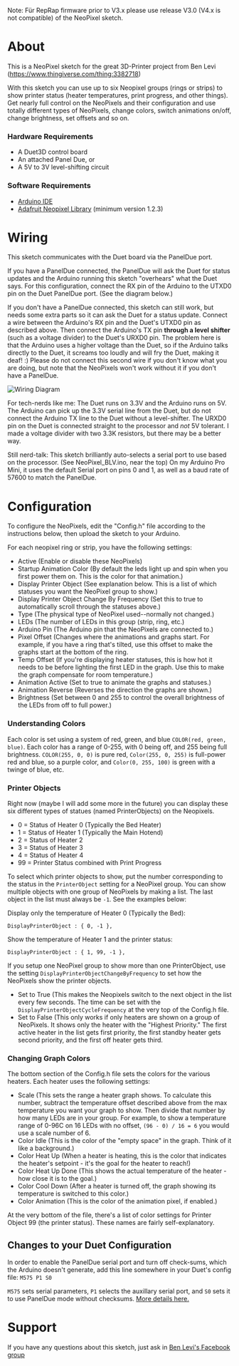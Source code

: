 Note: Für RepRap firmware prior to V3.x please use release V3.0 (V4.x is not compatible) of the NeoPixel sketch.

# About
This is a NeoPixel sketch for the great 3D-Printer project from Ben Levi (https://www.thingiverse.com/thing:3382718)

With this sketch you can use up to six Neopixel groups (rings or strips) to show printer status (heater temperatures, print progress, and other things). Get nearly full control on the NeoPixels and their configuration and use totally different types of NeoPixels, change colors, switch animations on/off, change brightness, set offsets and so on.

### Hardware Requirements
- A Duet3D control board
- An attached Panel Due, or
- A 5V to 3V level-shifting circuit

### Software Requirements
- [Arduino IDE](https://www.arduino.cc/en/software)
- [Adafruit Neopixel Library](https://github.com/adafruit/Adafruit_NeoPixel) (minimum version 1.2.3)

# Wiring
This sketch communicates with the Duet board via the PanelDue port.

If you have a PanelDue connected, the PanelDue will ask the Duet for status updates and the Arduino running this sketch "overhears" what the Duet says. For this configuration, connect the RX pin of the Arduino to the UTXD0 pin on the Duet PanelDue port. (See the diagram below.)

If you don't have a PanelDue connected, this sketch can still work, but needs some extra parts so it can ask the Duet for a status update. Connect a wire between the Arduino's RX pin and the Duet's UTXD0 pin as described above. Then connect the Arduino's TX pin **through a level shifter** (such as a voltage divider) to the Duet's URXD0 pin. The problem here is that the Arduino uses a higher voltage than the Duet, so if the Arduino talks directly to the Duet, it screams too loudly and will fry the Duet, making it deaf! :) Please do not connect this second wire if you don't know what you are doing, but note that the NeoPixels won't work without it if you don't have a PanelDue.

![Wiring Diagram](https://forum.duet3d.com/assets/uploads/files/1596792970038-screenshot-2020-08-07-at-11.34.09.png)

For tech-nerds like me: The Duet runs on 3.3V and the Arduino runs on 5V. The Arduino can pick up the 3.3V serial line from the Duet, but do not connect the Arduino TX line to the Duet without a level-shifter. The URXD0 pin on the Duet is connected straight to the processor and *not* 5V tolerant. I made a voltage divider with two 3.3K resistors, but there may be a better way.

Still nerd-talk: This sketch brilliantly auto-selects a serial port to use based on the processor. (See NeoPixel_BLV.ino, near the top) On my Arduino Pro Mini, it uses the default Serial port on pins 0 and 1, as well as a baud rate of 57600 to match the PanelDue.

# Configuration
To configure the NeoPixels, edit the "Config.h" file according to the instructions below, then upload the sketch to your Arduino.

For each neopixel ring or strip, you have the following settings:
- Active (Enable or disable these NeoPixels)
- Startup Animation Color (By default the leds light up and spin when you first power them on. This is the color for that animation.)
- Display Printer Object (See explanation below. This is a list of which statuses you want the NeoPixel group to show.)
- Display Printer Object Change By Frequency (Set this to true to automatically scroll through the statuses above.)
- Type (The physical type of NeoPixel used--normally not changed.)
- LEDs (The number of LEDs in this group (strip, ring, etc.)
- Arduino Pin (The Arduino pin that the NeoPixels are connected to.)
- Pixel Offset (Changes where the animations and graphs start. For example, if you have a ring that's tilted, use this offset to make the graphs start at the bottom of the ring.
- Temp Offset (If you're displaying heater statuses, this is how hot it needs to be before lighting the first LED in the graph. Use this to make the graph compensate for room temperature.)
- Animation Active (Set to true to animate the graphs and statuses.)
- Animation Reverse (Reverses the direction the graphs are shown.)
- Brightness (Set between 0 and 255 to control the overall brightness of the LEDs from off to full power.)

### Understanding Colors
Each color is set using a system of red, green, and blue `COLOR(red, green, blue)`. Each color has a range of 0-255, with 0 being off, and 255 being full brightness. `COLOR(255, 0, 0)` is pure red, `Color(255, 0, 255)` is full-power red and blue, so a purple color, and `Color(0, 255, 100)` is green with a twinge of blue, etc.

### Printer Objects
Right now (maybe I will add some more in the future) you can display these six different types of statues (named PrinterObjects) on the Neopixels.
- 0 = Status of Heater 0 (Typically the Bed Heater)
- 1 = Status of Heater 1 (Typically the Main Hotend)
- 2 = Status of Heater 2
- 3 = Status of Heater 3
- 4 = Status of Heater 4
- 99 = Printer Status combined with Print Progress

To select which printer objects to show, put the number corresponding to the status in the `PrinterObject` setting for a NeoPixel group. You can show multiple objects with one group of NeoPixels by making a list. The last object in the list must always be `-1`. See the examples below:

Display only the temperature of Heater 0 (Typically the Bed):
```
DisplayPrinterObject : { 0, -1 },
```

Show the temperature of Heater 1 and the printer status:
```
DisplayPrinterObject : { 1, 99, -1 },
```

If you setup one NeoPixel group to show more than one PrinterObject, use the setting `DisplayPrinterObjectChangeByFrequency` to set how the NeoPixels show the printer objects.
- Set to True (This makes the Neopixels switch to the next object in the list every few seconds. The time can be set with the `DisplayPrinterObjectCycleFrequency` at the very top of the Config.h file.
- Set to False (This only works if only heaters are shown on a group of NeoPixels. It shows only the heater with the "Highest Priority." The first active heater in the list gets first priority, the first standby heater gets second priority, and the first off heater gets third.

### Changing Graph Colors
The bottom section of the Config.h file sets the colors for the various heaters. Each heater uses the following settings:
- Scale (This sets the range a heater graph shows. To calculate this number, subtract the temperature offset described above from the max temperature you want your graph to show. Then divide that number by how many LEDs are in your group. For example, to show a temperature range of 0-96C on 16 LEDs with no offset, `(96 - 0) / 16 = 6` you would use a scale number of 6.
- Color Idle (This is the color of the "empty space" in the graph. Think of it like a background.)
- Color Heat Up (When a heater is heating, this is the color that indicates the heater's setpoint - it's the goal for the heater to reach!)
- Color Heat Up Done (This shows the actual temperature of the heater - how close it is to the goal.)
- Color Cool Down (After a heater is turned off, the graph showing its temperature is switched to this color.)
- Color Animation (This is the color of the animation pixel, if enabled.)

At the very bottom of the file, there's a list of color settings for Printer Object 99 (the printer status). These names are fairly self-explanatory.

## Changes to your Duet Configuration
In order to enable the PanelDue serial port and turn off check-sums, which the Arduino doesn't generate, add this line somewhere in your Duet's config file:
`M575 P1 S0`

`M575` sets serial parameters, `P1` selects the auxillary serial port, and `S0` sets it to use PanelDue mode without checksums. [More details here.](https://duet3d.dozuki.com/Wiki/Gcode#Section_M575_Set_serial_comms_parameters)

# Support
If you have any questions about this sketch, just ask in [Ben Levi's Facebook group](https://www.facebook.com/groups/BenLevi/)
